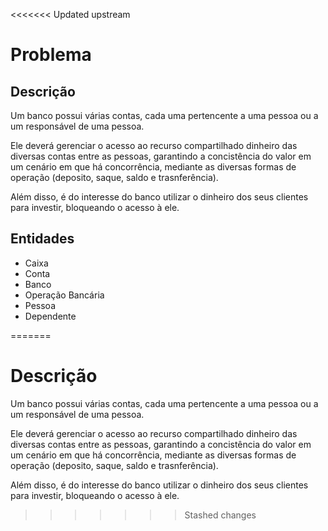 <<<<<<< Updated upstream
# Problema

## Descrição

Um banco possui várias contas, cada uma pertencente a uma pessoa ou a um responsável de uma pessoa.

Ele deverá gerenciar o acesso ao recurso compartilhado dinheiro das diversas contas entre as pessoas, garantindo a concistência do valor em um cenário em que há concorrência, mediante as diversas formas de operação \(deposito, saque, saldo e trasnferência\).

Além disso, é do interesse do banco utilizar o dinheiro dos seus clientes para investir, bloqueando o acesso à ele.

## Entidades

* Caixa
* Conta
* Banco
* Operação Bancária
* Pessoa
* Dependente



=======
# Descrição

Um banco possui várias contas, cada uma pertencente a uma pessoa ou a um responsável de uma pessoa. 

Ele deverá gerenciar o acesso ao recurso compartilhado dinheiro das diversas contas entre as pessoas, garantindo a concistência do valor em um cenário em que há concorrência, mediante as diversas formas de operação \(deposito, saque, saldo e trasnferência\).  


Além disso, é do interesse do banco utilizar o dinheiro dos seus clientes para investir, bloqueando o acesso à ele.

>>>>>>> Stashed changes
